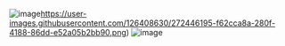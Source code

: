 ![image](https://user-images.githubusercontent.com/126408630/272446195-f62cca8a-280f-4188-86dd-e52a05b2bb90.png)https://user-images.githubusercontent.com/126408630/272446195-f62cca8a-280f-4188-86dd-e52a05b2bb90.png)
![image](https://user-images.githubusercontent.com/126408630/251006408-2ff3e09b-9336-47b7-a85d-26be61269e83.PNG)
